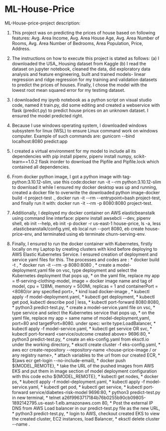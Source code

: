 # ML-House-Price

ML-House-price-project description:

1.  This project was on predicting the prices of house based on following features: Avg. Area Income, Avg. Area House Age, Avg. Area Number of Rooms, Avg. Area Number of Bedrooms, Area Population, Price, Address.

2.  The instructions on how to execute this project is stated as follows: (a) I downloaded the USA_ Housing dataset from Kaggle (b) I read the dataset on jupyter notebook, cleaned the data, did exploratory data analysis and feature engineering, built and trained models- linear regression and ridge regression for my training and validation datasets to predict the prices of houses. Finally, I chose the model with the lowest root mean squared error for my testimg dataset.

3.  I downloaded my ipynb notebook as a python script on visual studio code, named it train.py, did some editing and created a webservice with flask (predict.py) to predict house prices on an unknown dataset. I ensured the model predicted right.

4.  Because I use windows operating system, I downloaded windows subsystem for linux (WSL) to ensure Linux command work on windows computer. Example of such commands are: gunicorn --bind localhost:8080 predict:app

5.  I created a virtual environment for my model to include all its dependencies with pip install pipenv, pipenv install numpy, scikit-learn==1.0.2 flask inorder to download the Pipfile and Pipfile.lock which contained all dependencies.

6.  From docker python image, I got a python image with tag- python:3.10.12-slim, use this code:docker run -it --rm python:3.10.12-slim to download it while I ensured my docker desktop was up and running, created a docker file to overwrite the downloaded python image-docker build -t project-test ., docker run -it --rm --entrypoint=bash project-test, and finally run it with: docker run -it --rm -p 8080:8080 project-test.

7.  Additionally, I deployed my docker container on AWS elasticbeanstalk using command line interface: pipenv install awsebcli --dev, pipenv shell, eb init --help, eb init -p docker -r us-east-1 house-price, ls -a, less .elasticbeanstalk/config.yml, eb local run --port 8080, eb create house-price-env, and terminated using eb terminate churn-serving-env.

8.  Finally, I ensured to run the docker container with Kubernetes, firstly locally on my Laptop by creating clusters with kind before deploying to AWS Elastic Kubernetes Service. I ensured creation of deployment and service yaml files for this. The processes and codes are : * docker build -t <name of docker-image and tag>, * docker run -it --rm -p 8080:8080 <name of docker-image and tag>, * create a model-deployment.yaml file on vsc, type deployment and select the Kubernetes deployment that pops up, * on the yaml file, replace my app = tf-serving-clothing-model, image = docker image name and tag of model, cpu = 128Mi, memory = 500Mi, replicas = 1 and containerPort = <8080/or any specified port>, * kind load docker-image <specified image name and tag>, * kubectl apply -f model-deployment.yaml, * kubectl get deployment, * kubectl get pod, kubectl describe pod <specified pod-name from kubectl get pod> | less, * kubectl port-forward <specified name of pods> 8080:8080, * python3 predict-test.py, * create a model-service.yaml file on vsc, * type service and select the Kubernetes service that pops up, * on the yaml file, replace my app = same name of model-deployment,yaml, port=80 and targetPort=8080. under spec: write type:LoadBalancer, * kubectl apply -f model-service.yaml, * kubectl get service OR svc, * kubectl port-forward <service/outcome created above> 9696:80, * python3 predict-test.py, * create an eks-config.yaml from eksctl.io under the working directory, * eksctl create cluster -f eks-config.yaml, * aws ecr create-repository --repository-name <house-price-image / or any registry name>, * attach variables to the url from our created ECR, * $(aws ecr get-login --no-include-email), * docker push ${MODEL_REMOTE}, * take the URL of the pushed images from AWS EKS and put them in image section of model deployment configuration with this code echo ${MODEL_REMOTE}, * kubectl get nodes, * docker ps, * kubectl apply -f  model-deployment.yaml, * kubectl apply -f  model-service.yaml, * kubectl get pod, * kubectl get service, * kubectl port-forward service/diabetes-risk-model 9696:80, * python3 predict-test.py in new terminal, * telnet a26f9963717184b76b0255b90cb09805-1892142795.us-east-1.elb.amazonaws.com 80, *  Post the external IP DNS from AWS Load balancer in our predict-test.py file as the new URL, * python3 predict-test.py, * login to AWS, checkout created EKS to view the created cluster, EC2 instances, load Balancer, * eksctl delete cluster --name <cluster name>.

